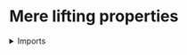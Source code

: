 # Mere lifting properties

<details><summary>Imports</summary>
```agda
module orthogonal-factorization-systems.mere-lifting-properties where

open import foundation.surjective-maps
open import foundation.propositions
open import foundation.universe-levels

open import orthogonal-factorization-systems.lifting-operations
open import orthogonal-factorization-systems.pullback-hom
```
</details>

## Idea

Given two maps, `f : A → X` and `g : B → Y`, we say that `f` has the _mere left lifting property_ with respect to `g` and that `g` has the _mere right lifting property_ with respect to `f` if the pullback-hom is surjective. This means that the type of lifting operations between `f` and `g` is merely [inhabited](foundation.inhabited-types.md).

## Definition

```agda
module _
  {l1 l2 l3 l4 : Level} {A : UU l1} {B : UU l2} {X : UU l3} {Y : UU l4}
  (f : A → X) (g : B → Y)
  where

  mere-diagonal-lift : UU (l1 ⊔ l2 ⊔ l3 ⊔ l4)
  mere-diagonal-lift = is-surjective (pullback-hom f g)
```

## Properties

### Mere lifting properties are properties

```agda
module _
  {l1 l2 l3 l4 : Level} {A : UU l1} {B : UU l2} {X : UU l3} {Y : UU l4}
  (f : A → X) (g : B → Y)
  where

  is-prop-mere-diagonal-lift : is-prop (mere-diagonal-lift f g)
  is-prop-mere-diagonal-lift = is-prop-is-surjective (pullback-hom f g)

  mere-diagonal-lift-Prop : Prop (l1 ⊔ l2 ⊔ l3 ⊔ l4)
  mere-diagonal-lift-Prop = is-surjective-Prop (pullback-hom f g)
```

